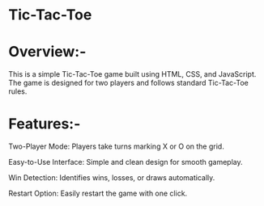 # Tic-Tac-Toe


Overview:-
==========

This is a simple Tic-Tac-Toe game built using HTML, CSS, and JavaScript. The game is designed for two players and follows standard Tic-Tac-Toe rules.

Features:-
=========

Two-Player Mode: Players take turns marking X or O on the grid.

Easy-to-Use Interface: Simple and clean design for smooth gameplay.

Win Detection: Identifies wins, losses, or draws automatically.

Restart Option: Easily restart the game with one click.
